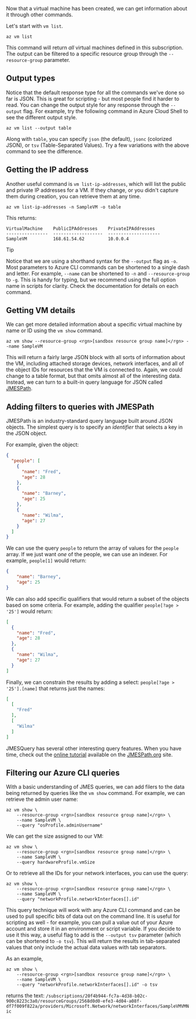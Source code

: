 Now that a virtual machine has been created, we can get information about it through other commands.

Let's start with `vm list`.

```azurecli
az vm list
```

This command will return _all_ virtual machines defined in this subscription. The output can be filtered to a specific resource group through the `--resource-group` parameter. 

## Output types
Notice that the default response type for all the commands we've done so far is JSON. This is great for scripting - but most people find it harder to read. You can change the output style for any response through the `--output` flag. For example, try the following command in Azure Cloud Shell to see the different output style.

```azurecli
az vm list --output table
```

Along with `table`, you can specify `json` (the default), `jsonc` (colorized JSON), or `tsv` (Table-Separated Values). Try a few variations with the above command to see the difference.

## Getting the IP address

Another useful command is `vm list-ip-addresses`, which will list the public and private IP addresses for a VM. If they change, or you didn't capture them during creation, you can retrieve them at any time.

```azurecli
az vm list-ip-addresses -n SampleVM -o table
```

This returns:

```
VirtualMachine    PublicIPAddresses    PrivateIPAddresses
----------------  -------------------  --------------------
SampleVM          168.61.54.62         10.0.0.4
```

> [!TIP]
> Notice that we are using a shorthand syntax for the `--output` flag as `-o`. Most parameters to Azure CLI commands can be shortened to a single dash and letter. For example, `--name` can be shortened to `-n` and `--resource-group` to `-g`. This is handy for typing, but we recommend using the full option name in scripts for clarity. Check the documentation for details on each command.

## Getting VM details

We can get more detailed information about a specific virtual machine by name or ID using the `vm show` command.

```azurecli
az vm show --resource-group <rgn>[sandbox resource group name]</rgn> --name SampleVM
```

This will return a fairly large JSON block with all sorts of information about the VM, including attached storage devices, network interfaces, and all of the object IDs for resources that the VM is connected to. Again, we could change to a table format, but that omits almost all of the interesting data. Instead, we can turn to a built-in query language for JSON called [JMESPath](http://jmespath.org/).

## Adding filters to queries with JMESPath

JMESPath is an industry-standard query language built around JSON objects. The simplest query is to specify an _identifier_ that selects a key in the JSON object.

For example, given the object:

```json
{
  "people": [
    {
      "name": "Fred",
      "age": 28
    },
    {
      "name": "Barney",
      "age": 25
    },
    {
      "name": "Wilma",
      "age": 27
    }
  ]
}
```

We can use the query `people` to return the array of values for the `people` array. If we just want _one_ of the people, we can use an indexer. For example, `people[1]` would return:

```json
{
    "name": "Barney",
    "age": 25
}
```

We can also add specific qualifiers that would return a subset of the objects based on some criteria. For example, adding the qualifier `people[?age > '25']` would return:

```json
[
  {
    "name": "Fred",
    "age": 28
  },
  {
    "name": "Wilma",
    "age": 27
  }
]
```

Finally, we can constrain the results by adding a select: `people[?age > '25'].[name]` that returns just the names:

```json
[
  [
    "Fred"
  ],
  [
    "Wilma"
  ]
]
```

JMESQuery has several other interesting query features. When you have time, check out the [online tutorial](http://jmespath.org/tutorial.html) available on the [JMESPath.org](http://jmespath.org/) site.

## Filtering our Azure CLI queries

With a basic understanding of JMES queries, we can add filers to the data being returned by queries like the `vm show` command. For example, we can retrieve the admin user name:

```azurecli
az vm show \
    --resource-group <rgn>[sandbox resource group name]</rgn> \
    --name SampleVM \
    --query "osProfile.adminUsername"
```

We can get the size assigned to our VM:

```azurecli
az vm show \
    --resource-group <rgn>[sandbox resource group name]</rgn> \
    --name SampleVM \
    --query hardwareProfile.vmSize
```

Or to retrieve all the IDs for your network interfaces, you can use the query:

```azurecli
az vm show \
    --resource-group <rgn>[sandbox resource group name]</rgn> \
    --name SampleVM \
    --query "networkProfile.networkInterfaces[].id"
```

This query technique will work with any Azure CLI command and can be used to pull specific bits of data out on the command line. It is useful for scripting as well - for example, you can pull a value out of your Azure account and store it in an environment or script variable. If you decide to use it this way, a useful flag to add is the `--output tsv` parameter (which can be shortened to `-o tsv`). This will return the results in tab-separated values that only include the actual data values with tab separators.

As an example,

```azurecli
az vm show \
    --resource-group <rgn>[sandbox resource group name]</rgn> \
    --name SampleVM \
    --query "networkProfile.networkInterfaces[].id" -o tsv
```

returns the text: `/subscriptions/20f4b944-fc7a-4d38-b02c-900c8223c3a0/resourceGroups/2568d0d0-efe3-4d04-a08f-df7f009f822a/providers/Microsoft.Network/networkInterfaces/SampleVMVMNic`
